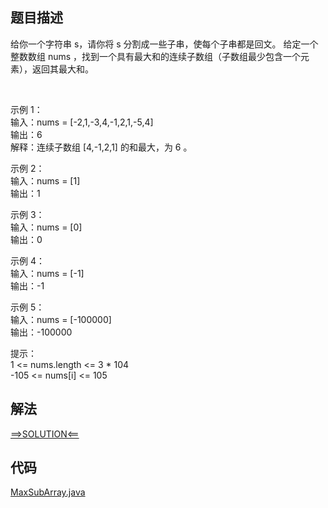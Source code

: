 ## 题目描述

给你一个字符串 s，请你将 s 分割成一些子串，使每个子串都是回文。 给定一个整数数组 nums ，找到一个具有最大和的连续子数组（子数组最少包含一个元素），返回其最大和。

 

示例 1：
<br>输入：nums = [-2,1,-3,4,-1,2,1,-5,4]
<br>输出：6
<br>解释：连续子数组 [4,-1,2,1] 的和最大，为 6 。

示例 2：
<br>输入：nums = [1]
<br>输出：1

示例 3：
<br>输入：nums = [0]
<br>输出：0

示例 4：
<br>输入：nums = [-1]
<br>输出：-1

示例 5：
<br>输入：nums = [-100000]
<br>输出：-100000

提示：
<br>1 <= nums.length <= 3 * 104
<br>-105 <= nums[i] <= 105

## 解法

[==>SOLUTION<==](https://leetcode-cn.com/problems/maximum-subarray/solution/zui-da-zi-xu-he-by-leetcode-solution/)

## 代码

[MaxSubArray.java](https://github.com/Marshal7cc/leetcode-java/blob/master/src/dp/MaxSubArray.java)


